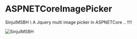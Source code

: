 # ASPNETCoreImagePicker
SinjulMSBH \ A Jquery multi image picker in ASPNETCore .. !!!!

![SinjulMSBH](https://8pic.ir/uploads/2019-08-04-014957.png)

